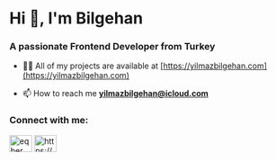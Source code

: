 <h1>Hi 👋, I'm Bilgehan</h1>
<h3>A passionate Frontend Developer from Turkey</h3>

- 👨‍💻 All of my projects are available at [https://yilmazbilgehan.com](https://yilmazbilgehan.com)

- 📫 How to reach me **yilmazbilgehan@icloud.com**

<h3 align="left">Connect with me:</h3>
<p align="left">
<a href="https://twitter.com/eqber_" target="blank"><img align="center" src="https://raw.githubusercontent.com/rahuldkjain/github-profile-readme-generator/master/src/images/icons/Social/twitter.svg" alt="eqber_" height="30" width="40" /></a>
<a href="https://linkedin.com/in/https://www.linkedin.com/in/bilgehan-yilmaz-a723b0220/" target="blank"><img align="center" src="https://raw.githubusercontent.com/rahuldkjain/github-profile-readme-generator/master/src/images/icons/Social/linked-in-alt.svg" alt="https://www.linkedin.com/in/bilgehan-yilmaz-a723b0220/" height="30" width="40" /></a>
</p>

